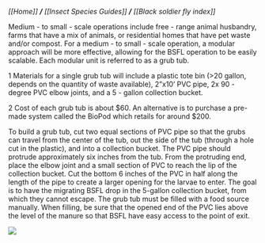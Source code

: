 _[[Home]] **/** [[Insect Species Guides]] **/** [[Black soldier fly index]]_

Medium - to small - scale operations include free - range animal husbandry, farms that have a mix of animals, or residential homes that have pet waste and/or compost. For a medium - to small - scale operation, a modular approach will be more effective, allowing for the BSFL operation to be easily scalable. Each modular unit is referred to as a grub tub.

1 Materials for a single grub tub will include a plastic tote bin (>20 gallon, depends on the
quantity of waste available), 2”x10’ PVC pipe, 2x 90 - degree PVC elbow joints, and a 5 - gallon collection bucket.

2 Cost of each grub tub is about $60. An alternative is to purchase a pre-made system called the BioPod which retails for around $200.

To build a grub tub, cut two equal sections of PVC pipe so that the
grubs can travel from the center of the tub, out the side of the tub (through a hole cut in the plastic), and
into a collection bucket. The PVC pipe should protrude approximately six inches from the tub. From the protruding end, place the elbow joint and a small section of PVC to reach the lip of the collection bucket. Cut the bottom 6 inches of the PVC in half along the length of the pipe to create a larger opening for the larvae to enter. The goal is to have the migrating BSFL drop in the 5-gallon collection bucket, from which they cannot escape.  The grub tub must be filled with a food source manually. When filling, be sure that the opened end of the PVC lies above the level of the manure so that BSFL have easy access to the point of exit.

![](http://www.redwormcomposting.com/images/soldier-fly-larvae-bin1.jpg)